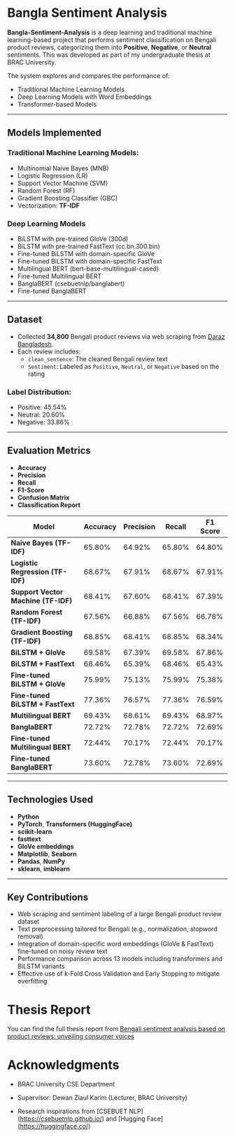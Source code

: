# Bangla Sentiment Analysis

**Bangla-Sentiment-Analysis** is a deep learning and traditional machine learning-based project that performs sentiment classification on Bengali product reviews, categorizing them into **Positive**, **Negative**, or **Neutral** sentiments. This was developed as part of my undergraduate thesis at BRAC University.

The system explores and compares the performance of:
- Traditional Machine Learning Models 
- Deep Learning Models with Word Embeddings 
- Transformer-based Models 

---

## Models Implemented

### Traditional Machine Learning Models:
- Multinomial Naive Bayes (MNB)
- Logistic Regression (LR)
- Support Vector Machine (SVM)
- Random Forest (RF)
- Gradient Boosting Classifier (GBC)
- Vectorization: **TF-IDF**

### Deep Learning Models
- BiLSTM with pre-trained GloVe (300d)
- BiLSTM with pre-trained FastText (cc.bn.300.bin)
- Fine-tuned BiLSTM with domain-specific GloVe
- Fine-tuned BiLSTM with domain-specific FastText
- Multilingual BERT (bert-base-multilingual-cased)
- Fine-tuned Multilingual BERT
- BanglaBERT (csebuetnlp/banglabert)
- Fine-tuned BanglaBERT

---

## Dataset

- Collected **34,800** Bengali product reviews via web scraping from [Daraz Bangladesh](https://www.daraz.com.bd/).
- Each review includes:
  - `clean_sentence`: The cleaned Bengali review text
  - `Sentiment`: Labeled as `Positive`, `Neutral`, or `Negative` based on the rating

### Label Distribution:
- Positive: 45.54%
- Neutral: 20.60%
- Negative: 33.86%

---

## Evaluation Metrics

- **Accuracy**
- **Precision**
- **Recall**
- **F1-Score**
- **Confusion Matrix**
- **Classification Report**

| Model                                | Accuracy | Precision | Recall | F1 Score |
|-------------------------------------|----------|-----------|--------|----------|
| **Naive Bayes (TF-IDF)**            | 65.80%   | 64.92%    | 65.80% | 64.80%   |
| **Logistic Regression (TF-IDF)**    | 68.67%   | 67.91%    | 68.67% | 67.91%   |
| **Support Vector Machine (TF-IDF)** | 68.41%   | 67.60%    | 68.41% | 67.39%   |
| **Random Forest (TF-IDF)**          | 67.56%   | 66.88%    | 67.56% | 66.78%   |
| **Gradient Boosting (TF-IDF)**      | 68.85%   | 68.41%    | 68.85% | 68.34%   |
| **BiLSTM + GloVe**                  | 69.58%   | 67.39%    | 69.58% | 67.86%   |
| **BiLSTM + FastText**               | 68.46%   | 65.39%    | 68.46% | 65.43%   |
| **Fine-tuned BiLSTM + GloVe**       | 75.99%   | 75.13%    | 75.99% | 75.38%   |
| **Fine-tuned BiLSTM + FastText**    | 77.36%   | 76.57%    | 77.36% | 76.59%   |
| **Multilingual BERT**               | 69.43%   | 68.61%    | 69.43% | 68.97%   |
| **BanglaBERT**                      | 72.72%   | 72.78%    | 72.72% | 72.69%   |
| **Fine-tuned Multilingual BERT**    | 72.44%   | 70.17%    | 72.44% | 70.17%   |
| **Fine-tuned BanglaBERT**           | 73.60%   | 72.78%    | 73.60% | 72.69%   |

---

## Technologies Used

- **Python**
- **PyTorch**, **Transformers (HuggingFace)**
- **scikit-learn**
- **fasttext**
- **GloVe embeddings**
- **Matplotlib**, **Seaborn**
- **Pandas**, **NumPy**
- **sklearn**, **imblearn**

---

## Key Contributions

- Web scraping and sentiment labeling of a large Bengali product review dataset
- Text preprocessing tailored for Bengali (e.g., normalization, stopword removal)
- Integration of domain-specific word embeddings (GloVe & FastText) fine-tuned on noisy review text
- Performance comparison across 13 models including transformers and BiLSTM variants
- Effective use of k-Fold Cross Validation and Early Stopping to mitigate overfitting

# Thesis Report

You can find the full thesis report from [Bengali sentiment analysis based on product reviews: unveiling consumer voices](https://dspace.bracu.ac.bd/xmlui/handle/10361/25480)

# Acknowledgments
- BRAC University CSE Department

- Supervisor: Dewan Ziaul Karim (Lecturer, BRAC University)

- Research inspirations from [CSEBUET NLP] (https://csebuetnlp.github.io/) and [Hugging Face] (https://huggingface.co/)
